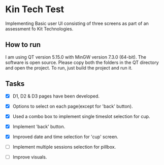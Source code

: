 # Kin Tech Test
Implementing Basic user UI consisting of three screens as part of an assessment fo Kit Technologies.


## How to run

I am using QT version 5.15.0 with MinGW version 7.3.0 (64-bit). The software is open source. Please copy both the folders in the QT directory and open the project. To run, just build the project and run it.


## Tasks 

- [x] D1, D2 & D3 pages have been developed.
- [x] Options to select on each page(except for 'back' button).
- [x] Used a combo box to implement single timeslot selection for cup.
- [x] Implement 'back' button.
- [x] Improved date and time selection for 'cup' screen.
- [ ] Implement multiple sessions selection for pillbox.
- [ ] Improve visuals.


